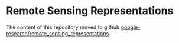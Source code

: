 # Remote Sensing Representations

The content of this repository moved to github [google-research/remote_sensing_representations](https://github.com/google-research/google-research/tree/master/remote_sensing_representations).
